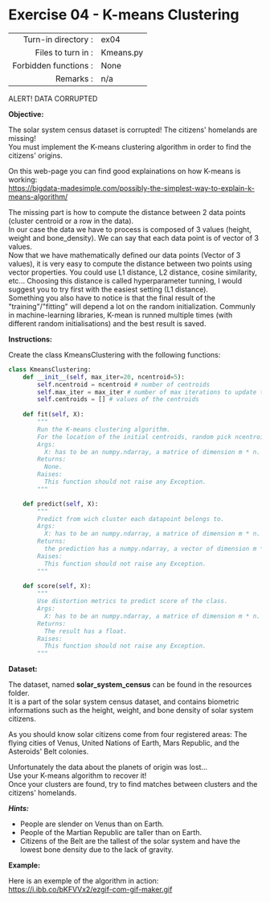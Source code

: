 # Exercise 04 - K-means Clustering


|                         |                    |
| -----------------------:| ------------------ |
|   Turn-in directory :   |  ex04              |
|   Files to turn in :    |  Kmeans.py         |
|   Forbidden functions : |  None              |
|   Remarks :             |  n/a               |


ALERT! DATA CORRUPTED

**Objective:**

The solar system census dataset is corrupted! The citizens' homelands are missing!  
You must implement the K-means clustering algorithm in order to find the citizens' origins.

On this web-page you can find good explainations on how K-means is working:  
https://bigdata-madesimple.com/possibly-the-simplest-way-to-explain-k-means-algorithm/  

The missing part is how to compute the distance between 2 data points (cluster centroid or a row in the data).  
In our case the data we have to process is composed of 3 values (height, weight and bone_density). We can say that each data point is of vector of 3 values.  
Now that we have mathematically defined our data points (Vector of 3 values), it is very easy to compute the distance between two points using vector properties. You could use L1 distance, L2 distance, cosine similarity, etc... Choosing this distance is called hyperparameter tunning, I would suggest you to try first with the easiest setting (L1 distance).  
Something you also have to notice is that the final result of the "training"/"fitting" will depend a lot on the random initialization. Communly in machine-learning libraries, K-mean is runned multiple times (with different random initialisations) and the best result is saved.  

**Instructions:**

Create the class KmeansClustering with the following functions:  

```python
class KmeansClustering:
    def __init__(self, max_iter=20, ncentroid=5):
        self.ncentroid = ncentroid # number of centroids
        self.max_iter = max_iter # number of max iterations to update the centroids
        self.centroids = [] # values of the centroids
        
    def fit(self, X):
        """
        Run the K-means clustering algorithm.
        For the location of the initial centroids, random pick ncentroids from the dataset.
        Args:
          X: has to be an numpy.ndarray, a matrice of dimension m * n.
        Returns:
          None.
        Raises:
          This function should not raise any Exception.
        """

    def predict(self, X):
        """
        Predict from wich cluster each datapoint belongs to.
        Args:
          X: has to be an numpy.ndarray, a matrice of dimension m * n.
        Returns:
          the prediction has a numpy.ndarray, a vector of dimension m * 1.
        Raises:
          This function should not raise any Exception.
        """
        
    def score(self, X):
        """
        Use distortion metrics to predict score of the class.
        Args:
          X: has to be an numpy.ndarray, a matrice of dimension m * n.
        Returns:
          The result has a float.
        Raises:
          This function should not raise any Exception.
        """
```
**Dataset:**

The dataset, named **solar_system_census** can be found in the resources folder.  
It is a part of the solar system census dataset, and contains biometric informations such as the height, weight, and bone density of solar system citizens.  

As you should know solar citizens come from four registered areas: The flying cities of Venus, United Nations of Earth, Mars Republic, and the Asteroids' Belt colonies.  

Unfortunately the data about the planets of origin was lost...  
Use your K-means algorithm to recover it!  
Once your clusters are found, try to find matches between clusters and the citizens' homelands.  

***Hints:***

* People are slender on Venus than on Earth.  
* People of the Martian Republic are taller than on Earth.  
* Citizens of the Belt are the tallest of the solar system and have the lowest bone density due to the lack of gravity.  


**Example:**

Here is an exemple of the algorithm in action:  
https://i.ibb.co/bKFVVx2/ezgif-com-gif-maker.gif

